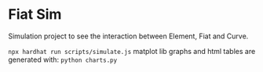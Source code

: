# Fiat Sim

Simulation project to see the interaction between Element, Fiat and Curve.

`npx hardhat run scripts/simulate.js`
matplot lib graphs and html tables are generated with:
`python charts.py`


